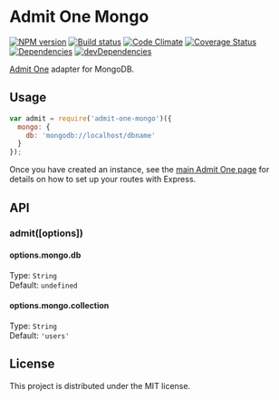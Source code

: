 # Admit One Mongo

[![NPM version][npm-image]][npm-url] [![Build status][travis-image]][travis-url] [![Code Climate][codeclimate-image]][codeclimate-url] [![Coverage Status][coverage-image]][coverage-url] [![Dependencies][david-image]][david-url] [![devDependencies][david-dev-image]][david-dev-url]

[Admit One][admit-one] adapter for MongoDB.

## Usage

```javascript
var admit = require('admit-one-mongo')({
  mongo: {
    db: 'mongodb://localhost/dbname'
  }
});
```

Once you have created an instance, see the [main Admit One page][admit-one] for
details on how to set up your routes with Express.

## API

### admit([options])

#### options.mongo.db

Type: `String`  
Default: `undefined`


#### options.mongo.collection

Type: `String`  
Default: `'users'`


## License

This project is distributed under the MIT license.


[travis-url]: http://travis-ci.org/wbyoung/admit-one-mongo
[travis-image]: https://secure.travis-ci.org/wbyoung/admit-one-mongo.png?branch=master
[npm-url]: https://npmjs.org/package/admit-one-mongo
[npm-image]: https://badge.fury.io/js/admit-one-mongo.png
[codeclimate-image]: https://codeclimate.com/github/wbyoung/admit-one-mongo.png
[codeclimate-url]: https://codeclimate.com/github/wbyoung/admit-one-mongo
[coverage-image]: https://coveralls.io/repos/wbyoung/admit-one-mongo/badge.png
[coverage-url]: https://coveralls.io/r/wbyoung/admit-one-mongo
[david-image]: https://david-dm.org/wbyoung/admit-one-mongo.png?theme=shields.io
[david-url]: https://david-dm.org/wbyoung/admit-one-mongo
[david-dev-image]: https://david-dm.org/wbyoung/admit-one-mongo/dev-status.png?theme=shields.io
[david-dev-url]: https://david-dm.org/wbyoung/admit-one-mongo#info=devDependencies

[admit-one]: https://github.com/wbyoung/admit-one
